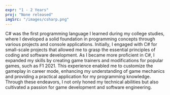 ```yaml
---
expr: "1 - 2 Years"
proj: "None released"
imgSrc: "/images/csharp.png"
---
```


C# was the first programming language I learned during my college studies, where I developed a solid foundation in programming concepts through various projects and console applications. Initially, I engaged with C# for small-scale projects that allowed me to grasp the essential principles of coding and software development. As I became more proficient in C#, I expanded my skills by creating game trainers and modifications for popular games, such as F1 2021. This experience enabled me to customize the gameplay in career mode, enhancing my understanding of game mechanics and providing a practical application for my programming knowledge. Through these endeavors, I not only honed my technical abilities but also cultivated a passion for game development and software engineering.